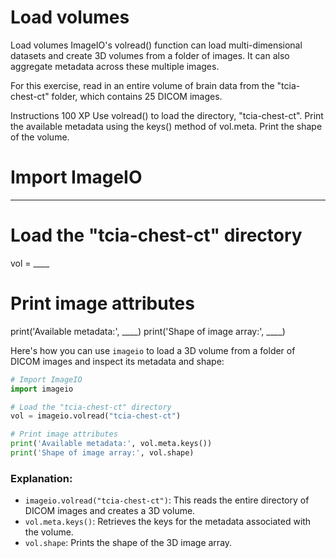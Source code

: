 # Load volumes

Load volumes
ImageIO's volread() function can load multi-dimensional datasets and create 3D volumes from a folder of images. It can also aggregate metadata across these multiple images.

For this exercise, read in an entire volume of brain data from the "tcia-chest-ct" folder, which contains 25 DICOM images.

Instructions
100 XP
Use volread() to load the directory, "tcia-chest-ct".
Print the available metadata using the keys() method of vol.meta.
Print the shape of the volume.


# Import ImageIO
____

# Load the "tcia-chest-ct" directory
vol = ____

# Print image attributes
print('Available metadata:', ____)
print('Shape of image array:', ____)

Here's how you can use `imageio` to load a 3D volume from a folder of DICOM images and inspect its metadata and shape:

```py
# Import ImageIO
import imageio

# Load the "tcia-chest-ct" directory
vol = imageio.volread("tcia-chest-ct")

# Print image attributes
print('Available metadata:', vol.meta.keys())
print('Shape of image array:', vol.shape)
```

### Explanation:
- `imageio.volread("tcia-chest-ct")`: This reads the entire directory of DICOM images and creates a 3D volume.
- `vol.meta.keys()`: Retrieves the keys for the metadata associated with the volume.
- `vol.shape`: Prints the shape of the 3D image array.